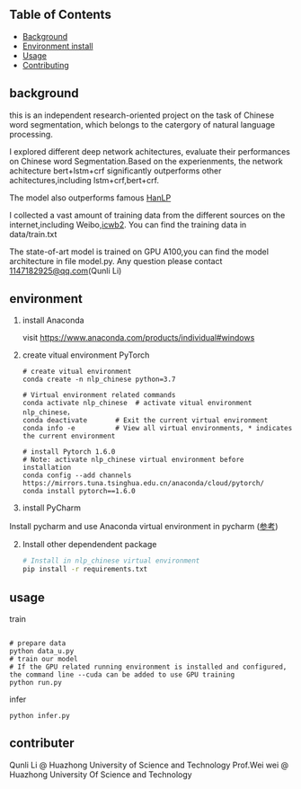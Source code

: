 ## Table of Contents

- [Background](#background)
- [Environment install](#environment)
- [Usage](#usage)
- [Contributing](#contributer)

## background
this is an independent research-oriented project on the task of Chinese word segmentation, which belongs to the catergory of natural language processing.

I explored  different deep network achitectures, evaluate their  performances on Chinese word Segmentation.Based on the  experienments, the network achitecture bert+lstm+crf  significantly outperforms other achitectures,including lstm+crf,bert+crf.

The model also outperforms famous [HanLP](https://www.hanlp.com/product-pos.html)

I  collected a vast amount of training data from the different sources on the internet,including Weibo,[icwb2](http://sighan.cs.uchicago.edu/bakeoff2005/). You can find the training data in data/train.txt

The state-of-art model  is trained on GPU A100,you can find the model architecture in file model.py. Any question please contact 1147182925@qq.com(Qunli Li) 



## environment

1. install Anaconda

   visit https://www.anaconda.com/products/individual#windows


2. create vitual environment PyTorch
    ```shell
    # create vitual environment
    conda create -n nlp_chinese python=3.7	

    # Virtual environment related commands
    conda activate nlp_chinese  # activate vitual environment nlp_chinese，
    conda deactivate       # Exit the current virtual environment
    conda info -e          # View all virtual environments, * indicates the current environment

    # install Pytorch 1.6.0 
    # Note: activate nlp_chinese virtual environment before installation
    conda config --add channels https://mirrors.tuna.tsinghua.edu.cn/anaconda/cloud/pytorch/
    conda install pytorch==1.6.0
    ```


1. install PyCharm

  Install pycharm and use Anaconda virtual environment in pycharm (<a href="https://jingyan.baidu.com/article/f3e34a12e7b015f5eb653523.html">参考</a>)

2. Install other dependendent package

   ```sh
   # Install in nlp_chinese virtual environment
   pip install -r requirements.txt
   ```

## usage
 train

   ```
   
   # prepare data
   python data_u.py
   # train our model 
   # If the GPU related running environment is installed and configured, the command line --cuda can be added to use GPU training
   python run.py
   ```

 infer

   ```shell
   python infer.py
   ```

## contributer
Qunli Li @ Huazhong University of Science and Technology
Prof.Wei wei @ Huazhong University Of Science and Technology
   
